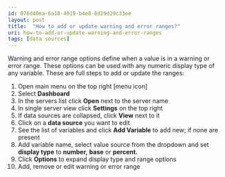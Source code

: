 ```yaml
---
id: 076d40ea-6a10-4019-b4e8-8d29d29c33ee
layout: post
title:  "How to add or update warning and error ranges?"
uri: how-to-add-or-update-warning-and-error-ranges
tags: [data sources]
---
```

Warning and error range options define when a value is in a warning or error range. These options can be used with any numeric display type of any variable. These are full steps to add or update the ranges:

<!--more-->

1.  Open main menu on the top right \[menu icon\]
2.  Select **Dashboard**
3.  In the servers list click **Open** next to the server name
4.  In single server view click **Settings** on the top right
5.  If data sources are collapsed, click **View** next to it
6.  Click on a **data source** you want to edit
7.  See the list of variables and click **Add Variable** to add new; if none are present
8.  Add variable name, select value source from the dropdown and set **display type** to **number,** **base** or **percent.**
9.  Click **Options** to expand display type and range options
10.  Add, remove or edit warning or error range